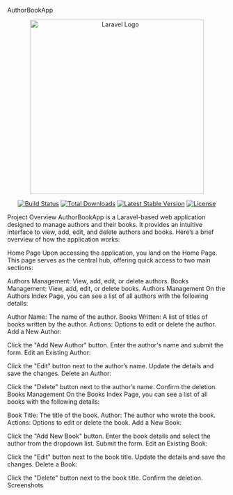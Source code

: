 AuthorBookApp
<p align="center"><a href="https://laravel.com" target="_blank"><img src="https://raw.githubusercontent.com/laravel/art/master/logo-lockup/5%20SVG/2%20CMYK/1%20Full%20Color/laravel-logolockup-cmyk-red.svg" width="400" alt="Laravel Logo"></a></p> <p align="center"> <a href="https://github.com/laravel/framework/actions"><img src="https://github.com/laravel/framework/workflows/tests/badge.svg" alt="Build Status"></a> <a href="https://packagist.org/packages/laravel/framework"><img src="https://img.shields.io/packagist/dt/laravel/framework" alt="Total Downloads"></a> <a href="https://packagist.org/packages/laravel/framework"><img src="https://img.shields.io/packagist/v/laravel/framework" alt="Latest Stable Version"></a> <a href="https://packagist.org/packages/laravel/framework"><img src="https://img.shields.io/packagist/l/laravel/framework" alt="License"></a> </p>
Project Overview
AuthorBookApp is a Laravel-based web application designed to manage authors and their books. It provides an intuitive interface to view, add, edit, and delete authors and books. Here’s a brief overview of how the application works:

Home Page
Upon accessing the application, you land on the Home Page. This page serves as the central hub, offering quick access to two main sections:

Authors Management: View, add, edit, or delete authors.
Books Management: View, add, edit, or delete books.
Authors Management
On the Authors Index Page, you can see a list of all authors with the following details:

Author Name: The name of the author.
Books Written: A list of titles of books written by the author.
Actions: Options to edit or delete the author.
Add a New Author:

Click the "Add New Author" button.
Enter the author's name and submit the form.
Edit an Existing Author:

Click the "Edit" button next to the author’s name.
Update the details and save the changes.
Delete an Author:

Click the "Delete" button next to the author’s name.
Confirm the deletion.
Books Management
On the Books Index Page, you can see a list of all books with the following details:

Book Title: The title of the book.
Author: The author who wrote the book.
Actions: Options to edit or delete the book.
Add a New Book:

Click the "Add New Book" button.
Enter the book details and select the author from the dropdown list.
Submit the form.
Edit an Existing Book:

Click the "Edit" button next to the book title.
Update the details and save the changes.
Delete a Book:

Click the "Delete" button next to the book title.
Confirm the deletion.
Screenshots
